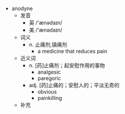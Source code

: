 - anodyne
  - 发音
    - 英 /'ænədaɪn/
    - 美 /'ænədaɪn/
  - 词义
    - n. 止痛剂,镇痛剂
      - a medicine that reduces pain
  - 近义词
    - n. [药]止痛剂；起安慰作用的事物
      - analgesic
      - paregoric
    - adj. [药]止痛的；安慰人的；平淡无奇的
      - obvious
      - painkilling
  - 补充